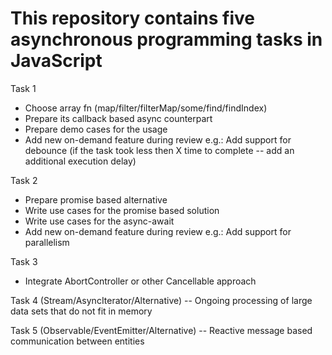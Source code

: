 # This repository contains five asynchronous programming tasks in JavaScript

  Task 1
  * Choose array fn (map/filter/filterMap/some/find/findIndex)
  * Prepare its callback based async counterpart
  * Prepare demo cases for the usage
  * Add new on-demand feature during review
    e.g.: Add support for debounce (if the task took less then X time to
    complete -- add an additional execution delay)

  Task 2
  * Prepare promise based alternative
  * Write use cases for the promise based solution
  * Write use cases for the async-await
  * Add new on-demand feature during review
    e.g.: Add support for parallelism

  Task 3
  * Integrate AbortController or other Cancellable approach

  Task 4 (Stream/AsyncIterator/Alternative) -- Ongoing processing of large data sets that do not fit in memory

  Task 5 (Observable/EventEmitter/Alternative) -- Reactive message based communication between entities
